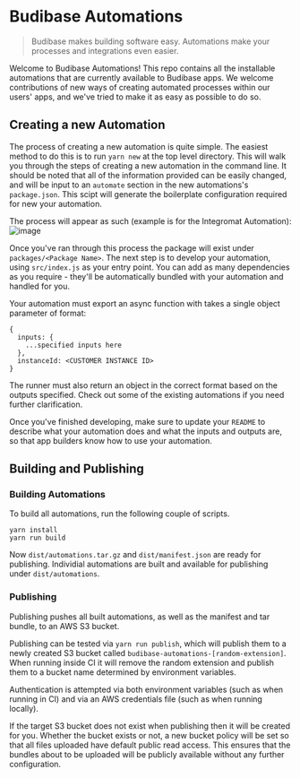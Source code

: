 # Budibase Automations

> Budibase makes building software easy. Automations make your processes and integrations even easier.

Welcome to Budibase Automations! This repo contains all the installable automations that are currently available to Budibase apps.
We welcome contributions of new ways of creating automated processes within our users' apps, and we've tried to make it 
as easy as possible to do so.

## Creating a new Automation

The process of creating a new automation is quite simple. The easiest method to do this is to run `yarn new` at the 
top level directory. This will walk you through the steps of creating a new automation in the command line. It should be 
noted that all of the information provided can be easily changed, and will be input to an `automate` section in the new automations's
`package.json`. This scipt will generate the boilerplate configuration required for new your automation.

The process will appear as such (example is for the Integromat Automation):
![image](https://user-images.githubusercontent.com/4407001/93998672-c45e8900-fd8c-11ea-90ff-032550ee9d9f.png)

Once you've ran through this process the package will exist under `packages/<Package Name>`.
The next step is to develop your automation, using `src/index.js` as your entry point. You can add as many
dependencies as you require - they'll be automatically bundled with your automation and handled for you.

Your automation must export an async function with takes a single object parameter of format:
```
{
  inputs: {
    ...specified inputs here
  },
  instanceId: <CUSTOMER INSTANCE ID>
}
```
The runner must also return an object in the correct format based on the outputs specified. Check out some of the
existing automations if you need further clarification.

Once you've finished developing, make sure to update your `README` to describe what your automation does and what the inputs
and outputs are, so that app builders know how to use your automation.

## Building and Publishing

### Building Automations

To build all automations, run the following couple of scripts.

```
yarn install
yarn run build
```

Now `dist/automations.tar.gz` and `dist/manifest.json` are ready for publishing.
Individial automations are built and available for publishing under `dist/automations`.

### Publishing

Publishing pushes all built automations, as well as the manifest and tar bundle, to an AWS S3 bucket.

Publishing can be tested via `yarn run publish`, which will publish them to a newly created S3 bucket
called `budibase-automations-[random-extension]`. When running inside CI it will remove the random extension and
publish them to a bucket name determined by environment variables.

Authentication is attempted via both environment variables (such as when running in CI) and via an AWS
credentials file (such as when running locally).

If the target S3 bucket does not exist when publishing then it will be created for you. Whether the bucket exists
or not, a new bucket policy will be set so that all files uploaded have default public read access. This
ensures that the bundles about to be uploaded will be publicly available without any further configuration.
